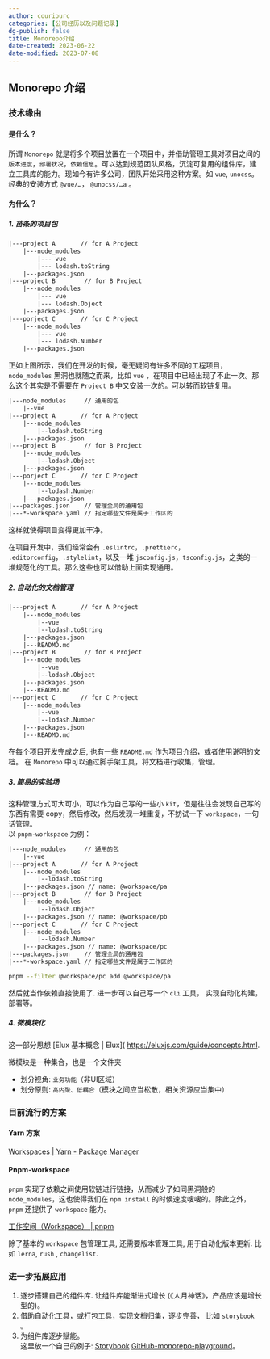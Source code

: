 ```yaml
---
author: couriourc
categories: [公司经历以及问题记录]
dg-publish: false
title: Monorepo介绍
date-created: 2023-06-22
date-modified: 2023-07-08
---
```


## Monorepo 介绍

### 技术缘由

#### 是什么？

所谓 `Monorepo` 就是将多个项目放置在一个项目中，并借助管理工具对项目之间的 `版本进度`，`部署状况`，`依赖信息`。可以达到规范团队风格，沉淀可复用的组件库，建立工具库的能力。现如今有许多公司，团队开始采用这种方案。如 `vue`, `unocss`。经典的安装方式 `@vue/…`， `@unocss/…a` 。

#### 为什么？

##### 1. 苗条的项目包

```txt
|---project A       // for A Project
	|---node_modules 
		|--- vue
		|--- lodash.toString
	|---packages.json
|---project B        // for B Project
	|---node_modules 
		|--- vue
		|--- lodash.Object
	|---packages.json
|---porject C       // for C Project
	|---node_modules 
		|--- vue
		|--- lodash.Number
	|---packages.json
```

正如上图所示，我们在开发的时候，毫无疑问有许多不同的工程项目，`node_modules` 黑洞也就随之而来，比如 `vue` ，在项目中已经出现了不止一次。那么这个其实是不需要在 `Project B` 中又安装一次的。可以转而软链复用。

```txt
|---node_modules     // 通用的包
	|--vue
|---project A       // for A Project
	|---node_modules 
		|--lodash.toString
	|---packages.json
|---project B        // for B Project
	|---node_modules 
		|--lodash.Object
	|---packages.json
|---porject C       // for C Project
	|---node_modules 
		|--lodash.Number
	|---packages.json
|---packages.json    // 管理全局的通用包
|---*-workspace.yaml // 指定哪些文件是属于工作区的
```

这样就使得项目变得更加干净。  

在项目开发中，我们经常会有 `.eslintrc`，`.prettierc`， `.editorconfig`，`.stylelint`，以及一堆 `jsconfig.js`，`tsconfig.js`，之类的一堆规范化的工具。那么这些也可以借助上面实现通用。

##### 2. 自动化的文档管理

```txt
|---project A       // for A Project
	|---node_modules 
		|--vue
		|--lodash.toString
	|---packages.json
	|---READMD.md
|---project B        // for B Project
	|---node_modules 
		|--vue
		|--lodash.Object
	|---packages.json
	|---READMD.md
|---porject C       // for C Project
	|---node_modules 
		|--vue
		|--lodash.Number
	|---packages.json
	|---READMD.md
```

在每个项目开发完成之后, 也有一些 `README.md` 作为项目介绍，或者使用说明的文档。 在 `Monorepo` 中可以通过脚手架工具，将文档进行收集，管理。

##### 3. 简易的实验场

这种管理方式可大可小，可以作为自己写的一些小 `kit`，但是往往会发现自己写的东西有需要 copy，然后修改，然后发现一堆重复，不妨试一下 `workspace`，一句话管理。  
以 `pnpm-workspace` 为例：

```txt
|---node_modules     // 通用的包
	|--vue
|---project A       // for A Project
	|---node_modules  
		|--lodash.toString
	|---packages.json // name: @workspace/pa
|---project B        // for B Project
	|---node_modules 
		|--lodash.Object
	|---packages.json // name: @workspace/pb
|---porject C       // for C Project
	|---node_modules 
		|--lodash.Number
	|---packages.json // name: @workspace/pc
|---packages.json    // 管理全局的通用包
|---*-workspace.yaml // 指定哪些文件是属于工作区的
```

```sh
pnpm --filter @workspace/pc add @workspace/pa 
```

然后就当作依赖直接使用了. 进一步可以自己写一个 `cli` 工具， 实现自动化构建，部署等。

##### 4. 微模块化

这一部分思想 [Elux 基本概念 | Elux]( https://eluxjs.com/guide/concepts.html.  

微模块是一种集合，也是一个文件夹

- 划分视角: `业务功能`（非UI区域）
- 划分原则: `高内聚、低耦合`（模块之间应当松散，相关资源应当集中）

### 目前流行的方案

#### Yarn 方案

[Workspaces | Yarn - Package Manager](https://yarnpkg.com/features/workspaces)

#### Pnpm-workspace

`pnpm` 实现了依赖之间使用软链进行链接，从而减少了如同黑洞般的 `node_modules`，这也使得我们在 `npm install` 的时候速度嗖嗖的。除此之外，`pnpm` 还提供了 `workspace` 能力。

[工作空间（Workspace） | pnpm](https://pnpm.io/zh/workspaces)

除了基本的 `workspace` 包管理工具, 还需要版本管理工具, 用于自动化版本更新. 比如 `lerna`, `rush` , `changelist`.

### 进一步拓展应用

1. 逐步搭建自己的组件库. 让组件库能渐进式增长 (《人月神话》，产品应该是增长型的)。
2. 借助自动化工具，或打包工具，实现文档归集，逐步完善， 比如 `storybook` 。
3. 为组件库逐步赋能。  
这里放一个自己的例子: [Storybook](https://couriourc-monorepo.netlify.app/) [GitHub-monorepo-playground](https://github.com/couriourc/monorepo-playground)。
